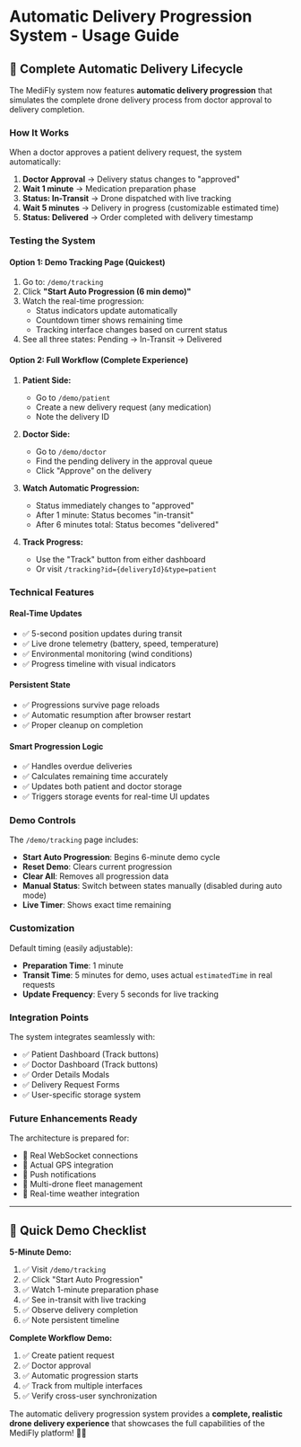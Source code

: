 # Automatic Delivery Progression System - Usage Guide

## 🚁 **Complete Automatic Delivery Lifecycle**

The MediFly system now features **automatic delivery progression** that simulates the complete drone delivery process from doctor approval to delivery completion.

### **How It Works**

When a doctor approves a patient delivery request, the system automatically:

1. **Doctor Approval** → Delivery status changes to "approved"
2. **Wait 1 minute** → Medication preparation phase
3. **Status: In-Transit** → Drone dispatched with live tracking
4. **Wait 5 minutes** → Delivery in progress (customizable estimated time)
5. **Status: Delivered** → Order completed with delivery timestamp

### **Testing the System**

#### **Option 1: Demo Tracking Page (Quickest)**
1. Go to: `/demo/tracking`
2. Click **"Start Auto Progression (6 min demo)"**
3. Watch the real-time progression:
   - Status indicators update automatically
   - Countdown timer shows remaining time
   - Tracking interface changes based on current status
4. See all three states: Pending → In-Transit → Delivered

#### **Option 2: Full Workflow (Complete Experience)**
1. **Patient Side:**
   - Go to `/demo/patient`
   - Create a new delivery request (any medication)
   - Note the delivery ID

2. **Doctor Side:**
   - Go to `/demo/doctor`
   - Find the pending delivery in the approval queue
   - Click "Approve" on the delivery

3. **Watch Automatic Progression:**
   - Status immediately changes to "approved"
   - After 1 minute: Status becomes "in-transit"
   - After 6 minutes total: Status becomes "delivered"

4. **Track Progress:**
   - Use the "Track" button from either dashboard
   - Or visit `/tracking?id={deliveryId}&type=patient`

### **Technical Features**

#### **Real-Time Updates**
- ✅ 5-second position updates during transit
- ✅ Live drone telemetry (battery, speed, temperature)
- ✅ Environmental monitoring (wind conditions)
- ✅ Progress timeline with visual indicators

#### **Persistent State**
- ✅ Progressions survive page reloads
- ✅ Automatic resumption after browser restart
- ✅ Proper cleanup on completion

#### **Smart Progression Logic**
- ✅ Handles overdue deliveries
- ✅ Calculates remaining time accurately
- ✅ Updates both patient and doctor storage
- ✅ Triggers storage events for real-time UI updates

### **Demo Controls**

The `/demo/tracking` page includes:
- **Start Auto Progression**: Begins 6-minute demo cycle
- **Reset Demo**: Clears current progression
- **Clear All**: Removes all progression data
- **Manual Status**: Switch between states manually (disabled during auto mode)
- **Live Timer**: Shows exact time remaining

### **Customization**

Default timing (easily adjustable):
- **Preparation Time**: 1 minute
- **Transit Time**: 5 minutes for demo, uses actual `estimatedTime` in real requests
- **Update Frequency**: Every 5 seconds for live tracking

### **Integration Points**

The system integrates seamlessly with:
- ✅ Patient Dashboard (Track buttons)
- ✅ Doctor Dashboard (Track buttons)
- ✅ Order Details Modals
- ✅ Delivery Request Forms
- ✅ User-specific storage system

### **Future Enhancements Ready**

The architecture is prepared for:
- 🔄 Real WebSocket connections
- 🔄 Actual GPS integration
- 🔄 Push notifications
- 🔄 Multi-drone fleet management
- 🔄 Real-time weather integration

---

## 🎯 **Quick Demo Checklist**

**5-Minute Demo:**
1. ✅ Visit `/demo/tracking`
2. ✅ Click "Start Auto Progression"
3. ✅ Watch 1-minute preparation phase
4. ✅ See in-transit with live tracking
5. ✅ Observe delivery completion
6. ✅ Note persistent timeline

**Complete Workflow Demo:**
1. ✅ Create patient request
2. ✅ Doctor approval
3. ✅ Automatic progression starts
4. ✅ Track from multiple interfaces
5. ✅ Verify cross-user synchronization

The automatic delivery progression system provides a **complete, realistic drone delivery experience** that showcases the full capabilities of the MediFly platform! 🚁✨
